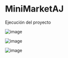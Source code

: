 # MiniMarketAJ

Ejecución del proyecto

![image](https://user-images.githubusercontent.com/93171012/171510067-f29fc70b-8efa-4712-a884-2c5e33ccac2f.png)


![image](https://user-images.githubusercontent.com/93171012/171522093-40c1f186-42f4-4272-96c1-5ce23c499888.png)



![image](https://user-images.githubusercontent.com/93171012/171522113-266cb51d-d63a-4fe0-b53c-868be41b958d.png)

